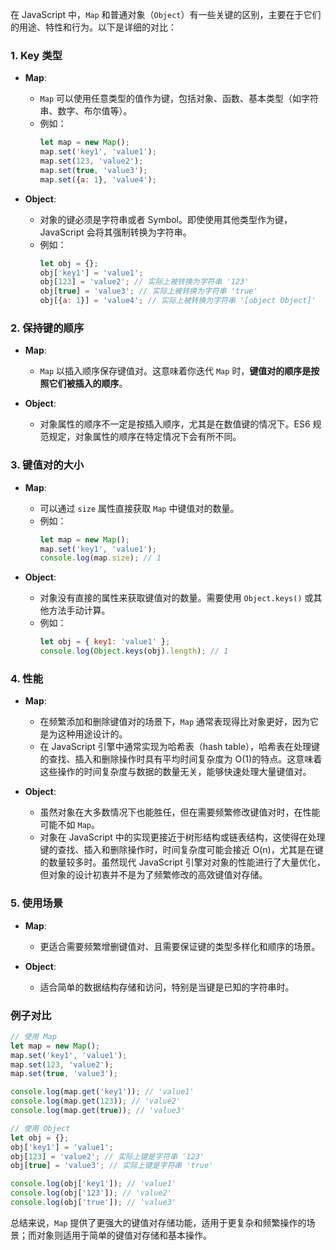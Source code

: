 在 JavaScript 中，`Map` 和普通对象（`Object`）有一些关键的区别，主要在于它们的用途、特性和行为。以下是详细的对比：

### 1. Key 类型
- **Map**: 
  - `Map` 可以使用任意类型的值作为键，包括对象、函数、基本类型（如字符串、数字、布尔值等）。
  - 例如：
    ```javascript
    let map = new Map();
    map.set('key1', 'value1');
    map.set(123, 'value2');
    map.set(true, 'value3');
    map.set({a: 1}, 'value4');
    ```

- **Object**:
  - 对象的键必须是字符串或者 Symbol。即使使用其他类型作为键，JavaScript 会将其强制转换为字符串。
  - 例如：
    ```javascript
    let obj = {};
    obj['key1'] = 'value1';
    obj[123] = 'value2'; // 实际上被转换为字符串 '123'
    obj[true] = 'value3'; // 实际上被转换为字符串 'true'
    obj[{a: 1}] = 'value4'; // 实际上被转换为字符串 '[object Object]'
    ```

### 2. 保持键的顺序
- **Map**:
  - `Map` 以插入顺序保存键值对。这意味着你迭代 `Map` 时，**键值对的顺序是按照它们被插入的顺序**。
  
- **Object**:
  - 对象属性的顺序不一定是按插入顺序，尤其是在数值键的情况下。ES6 规范规定，对象属性的顺序在特定情况下会有所不同。

### 3. 键值对的大小
- **Map**:
  - 可以通过 `size` 属性直接获取 `Map` 中键值对的数量。
  - 例如：
    ```javascript
    let map = new Map();
    map.set('key1', 'value1');
    console.log(map.size); // 1
    ```

- **Object**:
  - 对象没有直接的属性来获取键值对的数量。需要使用 `Object.keys()` 或其他方法手动计算。
  - 例如：
    ```javascript
    let obj = { key1: 'value1' };
    console.log(Object.keys(obj).length); // 1
    ```

### 4. 性能
- **Map**:
  - 在频繁添加和删除键值对的场景下，`Map` 通常表现得比对象更好，因为它是为这种用途设计的。
  - 在 JavaScript 引擎中通常实现为哈希表（hash table），哈希表在处理键的查找、插入和删除操作时具有平均时间复杂度为 O(1)的特点。这意味着这些操作的时间复杂度与数据的数量无关，能够快速处理大量键值对。
  
- **Object**:
  - 虽然对象在大多数情况下也能胜任，但在需要频繁修改键值对时，在性能可能不如 `Map`。
  - 对象在 JavaScript 中的实现更接近于树形结构或链表结构，这使得在处理键的查找、插入和删除操作时，时间复杂度可能会接近 O(n)，尤其是在键的数量较多时。虽然现代 JavaScript 引擎对对象的性能进行了大量优化，但对象的设计初衷并不是为了频繁修改的高效键值对存储。

### 5. 使用场景
- **Map**:
  - 更适合需要频繁增删键值对、且需要保证键的类型多样化和顺序的场景。

- **Object**:
  - 适合简单的数据结构存储和访问，特别是当键是已知的字符串时。

### 例子对比

```javascript
// 使用 Map
let map = new Map();
map.set('key1', 'value1');
map.set(123, 'value2');
map.set(true, 'value3');

console.log(map.get('key1')); // 'value1'
console.log(map.get(123)); // 'value2'
console.log(map.get(true)); // 'value3'

// 使用 Object
let obj = {};
obj['key1'] = 'value1';
obj[123] = 'value2'; // 实际上键是字符串 '123'
obj[true] = 'value3'; // 实际上键是字符串 'true'

console.log(obj['key1']); // 'value1'
console.log(obj['123']); // 'value2'
console.log(obj['true']); // 'value3'
```

总结来说，`Map` 提供了更强大的键值对存储功能，适用于更复杂和频繁操作的场景；而对象则适用于简单的键值对存储和基本操作。